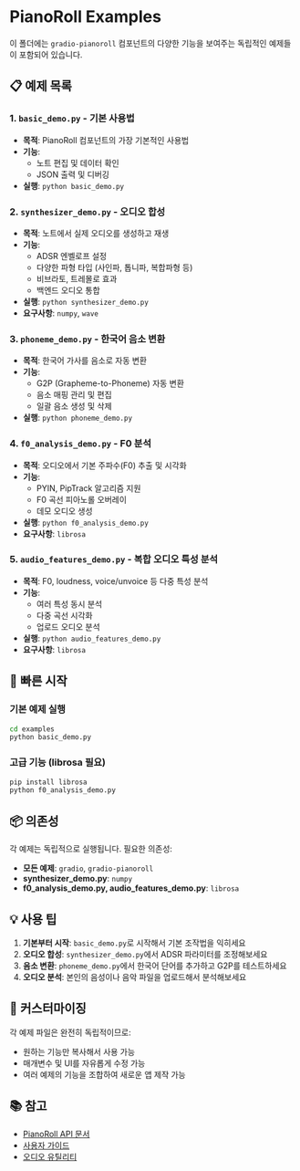 # PianoRoll Examples

이 폴더에는 `gradio-pianoroll` 컴포넌트의 다양한 기능을 보여주는 독립적인 예제들이 포함되어 있습니다.

## 📋 예제 목록

### 1. `basic_demo.py` - 기본 사용법
- **목적**: PianoRoll 컴포넌트의 가장 기본적인 사용법
- **기능**: 
  - 노트 편집 및 데이터 확인
  - JSON 출력 및 디버깅
- **실행**: `python basic_demo.py`

### 2. `synthesizer_demo.py` - 오디오 합성
- **목적**: 노트에서 실제 오디오를 생성하고 재생
- **기능**:
  - ADSR 엔벨로프 설정
  - 다양한 파형 타입 (사인파, 톱니파, 복합파형 등)
  - 비브라토, 트레몰로 효과
  - 백엔드 오디오 통합
- **실행**: `python synthesizer_demo.py`
- **요구사항**: `numpy`, `wave`

### 3. `phoneme_demo.py` - 한국어 음소 변환
- **목적**: 한국어 가사를 음소로 자동 변환
- **기능**:
  - G2P (Grapheme-to-Phoneme) 자동 변환
  - 음소 매핑 관리 및 편집
  - 일괄 음소 생성 및 삭제
- **실행**: `python phoneme_demo.py`

### 4. `f0_analysis_demo.py` - F0 분석
- **목적**: 오디오에서 기본 주파수(F0) 추출 및 시각화
- **기능**:
  - PYIN, PipTrack 알고리즘 지원
  - F0 곡선 피아노롤 오버레이
  - 데모 오디오 생성
- **실행**: `python f0_analysis_demo.py`
- **요구사항**: `librosa`

### 5. `audio_features_demo.py` - 복합 오디오 특성 분석
- **목적**: F0, loudness, voice/unvoice 등 다중 특성 분석
- **기능**:
  - 여러 특성 동시 분석
  - 다중 곡선 시각화
  - 업로드 오디오 분석
- **실행**: `python audio_features_demo.py`
- **요구사항**: `librosa`

## 🚀 빠른 시작

### 기본 예제 실행
```bash
cd examples
python basic_demo.py
```

### 고급 기능 (librosa 필요)
```bash
pip install librosa
python f0_analysis_demo.py
```

## 📦 의존성

각 예제는 독립적으로 실행됩니다. 필요한 의존성:

- **모든 예제**: `gradio`, `gradio-pianoroll`
- **synthesizer_demo.py**: `numpy`
- **f0_analysis_demo.py, audio_features_demo.py**: `librosa`

## 💡 사용 팁

1. **기본부터 시작**: `basic_demo.py`로 시작해서 기본 조작법을 익히세요
2. **오디오 합성**: `synthesizer_demo.py`에서 ADSR 파라미터를 조정해보세요
3. **음소 변환**: `phoneme_demo.py`에서 한국어 단어를 추가하고 G2P를 테스트하세요
4. **오디오 분석**: 본인의 음성이나 음악 파일을 업로드해서 분석해보세요

## 🔧 커스터마이징

각 예제 파일은 완전히 독립적이므로:
- 원하는 기능만 복사해서 사용 가능
- 매개변수 및 UI를 자유롭게 수정 가능
- 여러 예제의 기능을 조합하여 새로운 앱 제작 가능

## 📚 참고

- [PianoRoll API 문서](../docs/api/)
- [사용자 가이드](../docs/user-guide/)
- [오디오 유틸리티](../docs/api/audio-utils.md) 